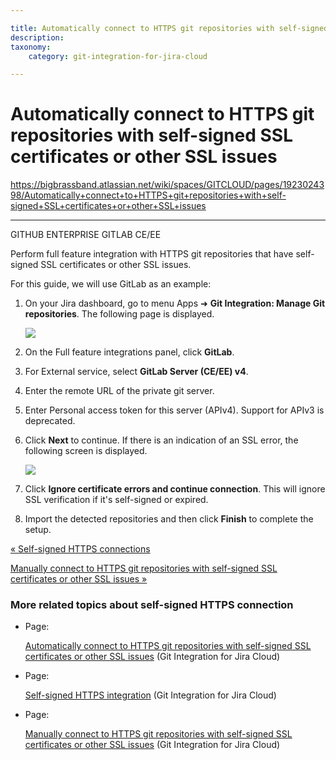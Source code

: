 ```yaml
---

title: Automatically connect to HTTPS git repositories with self-signed SSL certificates or other SSL issues
description:
taxonomy:
    category: git-integration-for-jira-cloud

---
```


# Automatically connect to HTTPS git repositories with self-signed SSL certificates or other SSL issues

<https://bigbrassband.atlassian.net/wiki/spaces/GITCLOUD/pages/1923024398/Automatically+connect+to+HTTPS+git+repositories+with+self-signed+SSL+certificates+or+other+SSL+issues>

* * *

GITHUB ENTERPRISE GITLAB CE/EE

Perform full feature integration with HTTPS git repositories that have self-signed SSL certificates or other SSL issues.

For this guide, we will use GitLab as an example:

1.  On your Jira dashboard, go to menu Apps ➜ **Git Integration: Manage Git repositories**. The following page is displayed.
    
    ![](https://bigbrassband.atlassian.net/wiki/download/attachments/1923024398/gitcloud-gitmgr-gitlab-sel-sslverify(c).png?version=1&modificationDate=1631095982506&cacheVersion=1&api=v2)
2.  On the Full feature integrations panel, click **GitLab**.
    
3.  For External service, select **GitLab Server (CE/EE) v4**.
    
4.  Enter the remote URL of the private git server.
    
5.  Enter Personal access token for this server (APIv4). Support for APIv3 is deprecated.
    
6.  Click **Next** to continue. If there is an indication of an SSL error, the following screen is displayed.
    
    ![](https://bigbrassband.atlassian.net/wiki/download/thumbnails/1923024398/gitserver-gitlab-server-bad-ssl-example(c).png?version=1&modificationDate=1630063605235&cacheVersion=1&api=v2&width=646&height=428)
7.  Click **Ignore certificate errors and continue connection**. This will ignore SSL verification if it's self-signed or expired.
    
8.  Import the detected repositories and then click **Finish** to complete the setup.
    

[« Self-signed HTTPS connections](/wiki/spaces/GITCLOUD/pages/1923024386/Self-signed+HTTPS+integration)

[Manually connect to HTTPS git repositories with self-signed SSL certificates or other SSL issues »](/wiki/spaces/GITCLOUD/pages/1923024437/Manually+connect+to+HTTPS+git+repositories+with+self-signed+SSL+certificates+or+other+SSL+issues)

### More related topics about self-signed HTTPS connection

*   Page:
    
    [Automatically connect to HTTPS git repositories with self-signed SSL certificates or other SSL issues](/wiki/spaces/GITCLOUD/pages/1923024398/Automatically+connect+to+HTTPS+git+repositories+with+self-signed+SSL+certificates+or+other+SSL+issues) (Git Integration for Jira Cloud)
    
*   Page:
    
    [Self-signed HTTPS integration](/wiki/spaces/GITCLOUD/pages/1923024386/Self-signed+HTTPS+integration) (Git Integration for Jira Cloud)
    
*   Page:
    
    [Manually connect to HTTPS git repositories with self-signed SSL certificates or other SSL issues](/wiki/spaces/GITCLOUD/pages/1923024437/Manually+connect+to+HTTPS+git+repositories+with+self-signed+SSL+certificates+or+other+SSL+issues) (Git Integration for Jira Cloud)